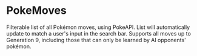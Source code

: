 # PokeMoves
Filterable list of all Pokémon moves, using PokeAPI.
List will automatically update to match a user's input in the search bar.
Supports all moves up to Generation 9, including those that can only be learned by AI opponents' pokémon.
